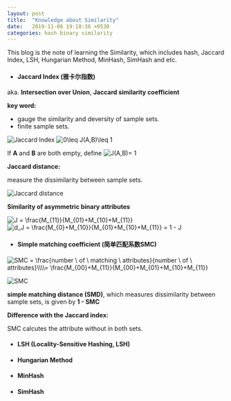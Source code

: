 ```yaml
---
layout: post
title:  "Knowledge about Similarity"
date:   2019-11-08 19:18:36 +0530
categories: hash binary similarity
---
```

This blog is the note of learning the Similarity, which includes hash, Jaccard Index, LSH, Hungarian Method, MinHash, SimHash and etc.



- #### Jaccard Index (雅卡尔指数)
aka. **Intersection over Union**, **Jaccard similarity coefficient**    

**key word:**    

- gauge the similarity and deversity of sample sets.
- finite sample sets.


![Jaccard Index](https://raw.githubusercontent.com/yasong/pics/master/blog/JI.png) 
<img src="https://latex.codecogs.com/gif.latex?0\leq&space;J(A,B)\leq&space;1" title="0\leq J(A,B)\leq 1" />   

If **A** and **B** are both empty, define <img src="https://latex.codecogs.com/gif.latex?J(A,B)=&space;1" title="J(A,B)= 1" />

**Jaccard distance:**

measure the dissimilarity between sample sets.    

![Jaccard distance](https://raw.githubusercontent.com/yasong/pics/master/blog/JD.png) 

**Similarity of asymmetric binary attributes**

<img src="https://latex.codecogs.com/gif.latex?J&space;=&space;\frac{M_{11}}{M_{01}&plus;M_{10}&plus;M_{11}}" title="J = \frac{M_{11}}{M_{01}+M_{10}+M_{11}}" />    

<img src="https://latex.codecogs.com/gif.latex?d_J&space;=&space;\frac{M_{0}&plus;M_{10}}{M_{01}&plus;M_{10}&plus;M_{11}}&space;=&space;1&space;-&space;J" title="d_J = \frac{M_{0}+M_{10}}{M_{01}+M_{10}+M_{11}} = 1 - J" />

- #### Simple matching coefficient (简单匹配系数SMC)

<img src="https://latex.codecogs.com/gif.latex?SMC&space;=&space;\frac{number&space;\&space;of&space;\&space;matching&space;\&space;attributes}{number&space;\&space;of&space;\&space;attributes}\\\\=&space;\frac{M_{00}&plus;M_{11}}{M_{00}&plus;M_{01}&plus;M_{10}&plus;M_{11}}" title="SMC = \frac{number \ of \ matching \ attributes}{number \ of \ attributes}\\\\= \frac{M_{00}+M_{11}}{M_{00}+M_{01}+M_{10}+M_{11}}" />

![SMC](https://raw.githubusercontent.com/yasong/pics/master/blog/SMC.png) 

**simple matching distance (SMD)**, which measures dissimilarity between sample sets, is given by **1 - SMC** 

**Difference with the Jaccard index:**    

SMC calcutes the attribute without in both sets.

- #### LSH (Locality-Sensitive Hashing, LSH)

- #### Hungarian Method

- #### MinHash

- #### SimHash